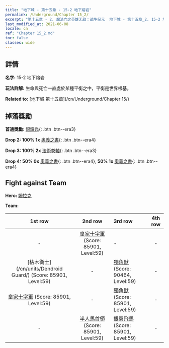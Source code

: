 ```yaml
---
title: "地下城 - 第十五章 - 15-2 地下熔岩"
permalink: /Underground/Chapter 15_2/
excerpt: "第十五章 - 2. 魔法门之英雄无敌：战争纪元  地下城 - 第十五章_2. 15-2 地下熔岩"
last_modified_at: 2021-06-08
locale: cn
ref: "Chapter 15_2.md"
toc: false
classes: wide
---
```


## 詳情

 **名字:** 15-2 地下熔岩

 **玩法詳解:**       生命與死亡一直處於某種平衡之中，平衡是世界根基。

 **Related to:** [地下城 第十五章](/cn/Underground/Chapter 15/)

## 掉落獎勵

 **首通獎勵:** [銀鑰匙](/cn/Items/con_693/){: .btn .btn--era3}

 **Drop 2:** **100% 1x** [奧義之書](/cn/Items/mat_60/){: .btn .btn--era4}

 **Drop 3:** **100% 2x** [法術卷軸](/cn/Items/con_694/){: .btn .btn--era3}

 **Drop 4:** **50% 0x** [奧義之書](/cn/Items/mat_53/){: .btn .btn--era4}, **50% 1x** [奧義之書](/cn/Items/mat_53/){: .btn .btn--era4}


## Fight against Team
 **Hero:** [姆拉克](/cn/heroes/Mullich/)

 **Team:**


  | 1st row | 2nd row | 3rd row | 4th row |
  |:----:|:----:|:----|:----:|
  | - | [皇家十字軍](/cn/units/Swordsman/) (Score: 85901, Level:59)  | - | - |
  | [枯木衛士](/cn/units/Dendroid Guard/) (Score: 85901, Level:59)  | - | [獨角獸](/cn/units/Unicorn/) (Score: 90464, Level:59)  | - |
  | [皇家十字軍](/cn/units/Swordsman/) (Score: 85901, Level:59)  | - | [獨角獸](/cn/units/Unicorn/) (Score: 85901, Level:59)  | - |
  | - | [半人馬首領](/cn/units/Centaur/) (Score: 85901, Level:59)  | [銀翼飛馬](/cn/units/Pegasus/) (Score: 85901, Level:59)  | - |



